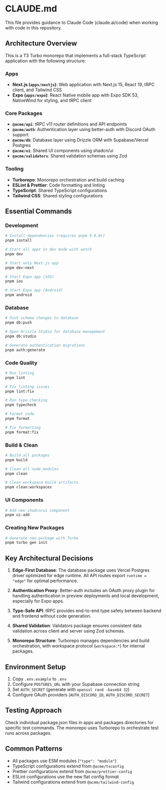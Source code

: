# CLAUDE.md

This file provides guidance to Claude Code (claude.ai/code) when working with code in this repository.

## Architecture Overview

This is a T3 Turbo monorepo that implements a full-stack TypeScript application with the following structure:

### Apps
- **Next.js (`apps/nextjs`)**: Web application with Next.js 15, React 19, tRPC client, and Tailwind CSS
- **Expo (`apps/expo`)**: React Native mobile app with Expo SDK 53, NativeWind for styling, and tRPC client

### Core Packages
- **`@acme/api`**: tRPC v11 router definitions and API endpoints
- **`@acme/auth`**: Authentication layer using better-auth with Discord OAuth support
- **`@acme/db`**: Database layer using Drizzle ORM with Supabase/Vercel Postgres
- **`@acme/ui`**: Shared UI components using shadcn/ui
- **`@acme/validators`**: Shared validation schemas using Zod

### Tooling
- **Turborepo**: Monorepo orchestration and build caching
- **ESLint & Prettier**: Code formatting and linting
- **TypeScript**: Shared TypeScript configurations
- **Tailwind CSS**: Shared styling configurations

## Essential Commands

### Development
```bash
# Install dependencies (requires pnpm 9.6.0+)
pnpm install

# Start all apps in dev mode with watch
pnpm dev

# Start only Next.js app
pnpm dev:next

# Start Expo app (iOS)
pnpm ios

# Start Expo app (Android)
pnpm android
```

### Database
```bash
# Push schema changes to database
pnpm db:push

# Open Drizzle Studio for database management
pnpm db:studio

# Generate authentication migrations
pnpm auth:generate
```

### Code Quality
```bash
# Run linting
pnpm lint

# Fix linting issues
pnpm lint:fix

# Run type checking
pnpm typecheck

# Format code
pnpm format

# Fix formatting
pnpm format:fix
```

### Build & Clean
```bash
# Build all packages
pnpm build

# Clean all node_modules
pnpm clean

# Clean workspace build artifacts
pnpm clean:workspaces
```

### UI Components
```bash
# Add new shadcn/ui component
pnpm ui-add
```

### Creating New Packages
```bash
# Generate new package with Turbo
pnpm turbo gen init
```

## Key Architectural Decisions

1. **Edge-First Database**: The database package uses Vercel Postgres driver optimized for edge runtime. All API routes export `runtime = "edge"` for optimal performance.

2. **Authentication Proxy**: Better-auth includes an OAuth proxy plugin for handling authentication in preview deployments and local development, especially for Expo apps.

3. **Type-Safe API**: tRPC provides end-to-end type safety between backend and frontend without code generation.

4. **Shared Validation**: Validators package ensures consistent data validation across client and server using Zod schemas.

5. **Monorepo Structure**: Turborepo manages dependencies and build orchestration, with workspace protocol (`workspace:*`) for internal packages.

## Environment Setup

1. Copy `.env.example` to `.env`
2. Configure `POSTGRES_URL` with your Supabase connection string
3. Set `AUTH_SECRET` (generate with `openssl rand -base64 32`)
4. Configure OAuth providers (`AUTH_DISCORD_ID`, `AUTH_DISCORD_SECRET`)

## Testing Approach

Check individual package.json files in apps and packages directories for specific test commands. The monorepo uses Turborepo to orchestrate test runs across packages.

## Common Patterns

- All packages use ESM modules (`"type": "module"`)
- TypeScript configurations extend from `@acme/tsconfig`
- Prettier configurations extend from `@acme/prettier-config`
- ESLint configurations use the new flat config format
- Tailwind configurations extend from `@acme/tailwind-config`